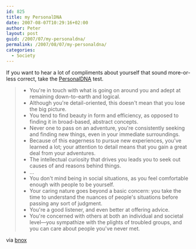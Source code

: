 ```yaml
---
id: 825
title: my PersonalDNA
date: 2007-08-07T10:29:16+02:00
author: Peter
layout: post
guid: /2007/07/my-personaldna/
permalink: /2007/08/07/my-personaldna/
categories:
  - Society
---
```

  
If you want to hear a lot of compliments about yourself that sound more-or-less correct, take the [PersonalDNA](http://www.personaldna.com/tests.php) test.

>   * You're in touch with what is going on around you and adept at remaining down-to-earth and logical.
>   * Although you're detail-oriented, this doesn't mean that you lose the big picture.
>   * You tend to find beauty in form and efficiency, as opposed to finding it in broad-based, abstract concepts.
>   * Never one to pass on an adventure, you're consistently seeking and finding new things, even in your immediate surroundings.
>   * Because of this eagerness to pursue new experiences, you've learned a lot; your attention to detail means that you gain a great deal from your adventures.
>   * The intellectual curiosity that drives you leads you to seek out causes of and reasons behind things.
>   * &#8230;
>   * You don't mind being in social situations, as you feel comfortable enough with people to be yourself.
>   * Your caring nature goes beyond a basic concern: you take the time to understand the nuances of people's situations before passing any sort of judgment.
>   * You're a good listener, and even better at offering advice.
>   * You're concerned with others at both an individual and societal level—you sympathize with the plights of troubled groups, and you can care about people you've never met.

via [bnox](http://www.bnox.be/2007/07/i-am-attentive-inventor.html)